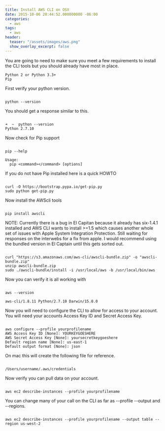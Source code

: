 ```yaml
---
title: Install AWS CLI on OSX
date: 2015-10-06 20:44:52.000000000 -06:00
categories:
  - aws
tags:
  - aws
header:
  teaser: "/assets/images/aws.png"
  show_overlay_excerpt: false
---
```


You are going to need to make sure you meet a few requirements to install the CLI tools but you should already have most in place.
```shell
Python 2 or Python 3.3+
Pip
```
First verify your python version.
```shell

python --version

```
You should get a response similar to this.
```shell

➜  ~  python --version
Python 2.7.10

```
Now check for Pip support
```shell

pip --help

Usage:
  pip <command></command> [options]

```
If you do not have Pip installed here is a quick HOWTO
```shell

curl -O https://bootstrap.pypa.io/get-pip.py
sudo python get-pip.py

```
Now install the AWScli tools
```shell

pip install awscli

```
NOTE: Currently there is a bug in El Capitan because it already has six-1.4.1 installed and AWS CLI wants to install &gt;=1.5 which causes another whole set of issues with Apple System Integration Protection. Still waiting for responses on the interwebs for a fix from apple.
I would recommend using the bundled version in El Captain until this gets sorted out.
```shell

curl "https://s3.amazonaws.com/aws-cli/awscli-bundle.zip" -o "awscli-bundle.zip"
unzip awscli-bundle.zip
sudo ./awscli-bundle/install -i /usr/local/aws -b /usr/local/bin/aws

```
Now you can verify it is all working with
```shell

aws --version

aws-cli/1.8.11 Python/2.7.10 Darwin/15.0.0

```
Now you will need to configure the CLI to allow for access to your account. You will need your accounts Access Key ID and Secret Access Key.
```shell

aws configure --profile yourprofilename
AWS Access Key ID [None]: YOURKEYGOESHERE
AWS Secret Access Key [None]: yoursecretkeygoeshere
Default region name [None]: us-east-1
Default output format [None]: json

```
On mac this will create the following file for reference.
```shell

/Users/username/.aws/credentials

```
Now verify you can pull data on your account.
```shell

aws ec2 describe-instances --profile yourprofilename

```
You can change many of your call on the CLI as far as --profile --output and --regions.
```shell

aws ec2 describe-instances --profile yourprofilename --output table --region us-west-2

```
